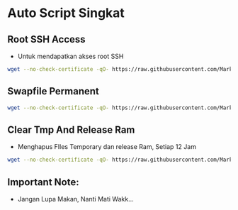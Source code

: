 # Auto Script Singkat

## Root SSH Access
- Untuk mendapatkan akses root SSH
```bash
wget --no-check-certificate -qO- https://raw.githubusercontent.com/Mark-HDR/Pterodactyl/main/root.sh | bash && rm -f root.sh

```

## Swapfile Permanent
```bash
wget --no-check-certificate -qO- https://raw.githubusercontent.com/Mark-HDR/Pterodactyl/main/swapfile.sh | bash && rm -f swapfile.sh

```

## Clear Tmp And Release Ram
- Menghapus FIles Temporary dan release Ram, Setiap 12 Jam
```bash
wget --no-check-certificate -qO- https://raw.githubusercontent.com/Mark-HDR/Pterodactyl/main/cleartmp.sh | bash && chmod +x cleartmp.sh
```


## Important Note:
- Jangan Lupa Makan, Nanti Mati Wakk...
